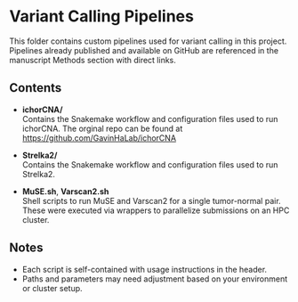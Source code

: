 # Variant Calling Pipelines

This folder contains custom pipelines used for variant calling in this project. Pipelines already published and available on GitHub are referenced in the manuscript Methods section with direct links.

## Contents
- **ichorCNA/**  
   Contains the Snakemake workflow and configuration files used to run ichorCNA. The orginal repo can be found at https://github.com/GavinHaLab/ichorCNA
  
- **Strelka2/**  
   Contains the Snakemake workflow and configuration files used to run Strelka2.

- **MuSE.sh**, **Varscan2.sh**  
  Shell scripts to run MuSE and Varscan2 for a single tumor-normal pair. These were executed via wrappers to parallelize submissions on an HPC cluster.

## Notes

- Each script is self-contained with usage instructions in the header.
- Paths and parameters may need adjustment based on your environment or cluster setup.
